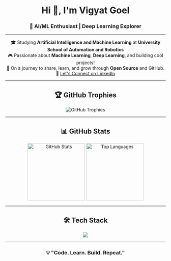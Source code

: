 <!-- Title -->
<h1 align="center">Hi 👋, I'm Vigyat Goel</h1>
<h3 align="center">🚀 AI/ML Enthusiast | Deep Learning Explorer</h3>

---

<!-- About Me Section -->
<p align="center">
  🎓 Studying <b>Artificial Intelligence and Machine Learning</b> at <b>University School of Automation and Robotics</b> <br>
  🎮 Passionate about <b>Machine Learning</b>, <b>Deep Learning</b>, and building cool projects! <br>
  🚀 On a journey to share, learn, and grow through <b>Open Source</b> and GitHub. <br>
  🔗 <a href="https://www.linkedin.com/in/vigyat-goel-9273a5258/">Let's Connect on LinkedIn</a>
</p>

---

<!-- GitHub Trophies -->
<h2 align="center">🏆 GitHub Trophies</h2>
<p align="center">
  <img src="https://github-profile-trophy.vercel.app/?username=vigyatgoel&theme=onedark&no-frame=true&no-bg=true&margin-w=15&margin-h=15" alt="GitHub Trophies" />
</p>

---

<!-- GitHub Stats -->
<h2 align="center">📊 GitHub Stats</h2>
<p align="center">
  <img height="180em" src="https://github-readme-stats.vercel.app/api?username=vigyatgoel&show_icons=true&theme=radical&hide_border=true" alt="GitHub Stats" />
  <img height="180em" src="https://github-readme-stats.vercel.app/api/top-langs/?username=vigyatgoel&layout=compact&theme=radical&hide_border=true&langs_count=8" alt="Top Languages" />
</p>

---

<!-- Tech Stack -->
<h2 align="center">🛠️ Tech Stack</h2>
<p align="center">
  <img src="https://skillicons.dev/icons?i=python,pytorch,tensorflow,opencv,go,ollama,docker,aws,git,github,linux,fastapi" />
</p>

---

<!-- Quote -->
<h3 align="center">💡 "Code. Learn. Build. Repeat."</h3>

